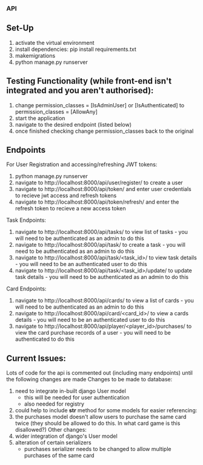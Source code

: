### API

## Set-Up
1) activate the virtual environment
2) install dependencies: pip install requirements.txt
3) makemigrations
4) python manage.py runserver

## Testing Functionality (while front-end isn't integrated and you aren't authorised):
1) change permission_classes = [IsAdminUser] or [IsAuthenticated] to  permission_classes = [AllowAny]
2) start the application
3) navigate to the desired endpoint (listed below)
4) once finished checking change permission_classes back to the original

## Endpoints 
For User Registration and accessing/refreshing JWT tokens:
1) python manage.py runserver
2) navigate to http://localhost:8000/api/user/register/ to create a user
3) navigate to http://localhost:8000/api/token/ and enter user credentials to recieve jwt access and refresh tokens
4) navigate to http://localhost:8000/api/token/refresh/ and enter the refresh token to recieve a new access token

Task Endpoints:
1) navigate to http://localhost:8000/api/tasks/ to view list of tasks - you will need to be authenticated as an admin to do this
2) navigate to http://localhost:8000/api/task/ to create a task - you will need to be authenticated as an admin to do this
3) navigate to http://localhost:8000/api/task/<task_id>/ to view task details - you will need to be an authenticated user to do this
4) navigate to http://localhost:8000/api/task/<task_id>/update/ to update task details - you will need to be authenticated as an admin to do this

Card Endpoints:
1) navigate to http://localhost:8000/api/cards/ to view a list of cards - you will need to be authenticated as an admin to do this
2) navigate to http://localhost:8000/api/card/<card_id>/ to view a cards details - you will need to be an authenticated user to do this
3) navigate to http://localhost:8000/api/player/<player_id>/purchases/ to  view the card purchase records of a user - you will need to be authenticated to do this

## Current Issues:
Lots of code for the api is commented out (including many endpoints) until the following changes are made
Changes to be made to database:
1) need to integrate in-built django User model
   - this will be needed for user authentication
   - also needed for registry
2) could help to include __str__ method for some models for easier referencing:
3) the purchases model doesn't allow users to purchase the same card twice (they should be allowed to do this. In what card game is this disallowed?)
Other changes:
1) wider integration of django's User model
2) alteration of certain serializers
   - purchases serializer needs to be changed to allow multiple purchases of the same card
  
